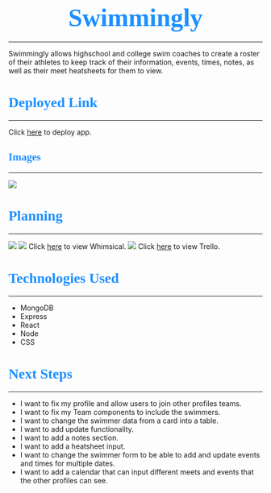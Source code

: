 # <center> <span style="font-size: 50px; font-family:Papyrus; color:dodgerblue; ">Swimmingly </span> </center>
---
Swimmingly allows highschool and college swim coaches to create a roster of their athletes to keep track of their information, events, times, notes, as well as their meet heatsheets for them to view.
# <span style="font-family:Papyrus; color:dodgerblue">Deployed Link</span>
---
Click [here]() to deploy app.
## <span style="font-family:Papyrus; color:dodgerblue">Images</span>
---
![](https://i.imgur.com/VRRpHSr.jpg)
# <span style="font-family:Papyrus; color:dodgerblue">Planning</span>
---
![](https://i.imgur.com/rvfFMtE.png)
![](https://i.imgur.com/aBLAUUS.png)
Click [here](https://whimsical.com/project-4-6XwCV8mR8RjV5o2idzTHkX) to view Whimsical.
![](https://i.imgur.com/hKNUjep.png)
Click [here](https://trello.com/b/jOuDogN9/swimmingly) to view Trello.
# <span style="font-family:Papyrus; color:dodgerblue">Technologies Used</span>
---
* MongoDB
* Express
* React
* Node
* CSS
# <span style="font-family:Papyrus; color:dodgerblue">Next Steps</span>
---
* I want to fix my profile and allow users to join other profiles teams.
* I want to fix my Team components to include the swimmers.
* I want to change the swimmer data from a card into a table.
* I want to add update functionality.
* I want to add a notes section.
* I want to add a heatsheet input.
* I want to change the swimmer form to be able to add and update events and times for multiple dates.
* I want to add a calendar that can input different meets and events that the other profiles can see.

